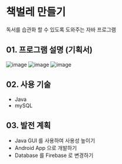 # 책벌레 만들기
독서를 습관화 할 수 있도록 도와주는 자바 프로그램


## 01. 프로그램 설명 (기획서)
![image](https://user-images.githubusercontent.com/42543861/71622451-21237d80-2c19-11ea-93b0-3488763ad65f.png)
![image](https://user-images.githubusercontent.com/42543861/71622457-2bde1280-2c19-11ea-863a-07a5201fd316.png)
![image](https://user-images.githubusercontent.com/42543861/71622467-3dbfb580-2c19-11ea-9024-5735c2cd904e.png)


## 02. 사용 기술
* Java
* mySQL


## 03. 발전 계획
* Java GUI 를 사용하여 사용성 높이기
* Android App 으로 개발하기
* Database 를 Firebase 로 변경하기

